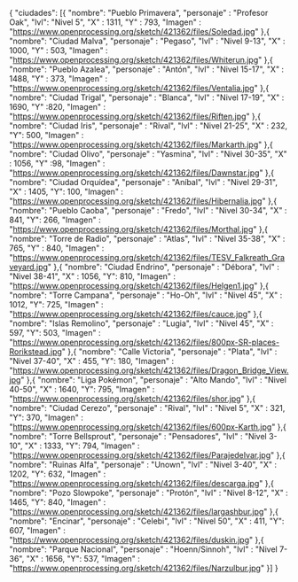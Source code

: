 {
	  "ciudades": [{
		 "nombre": "Pueblo Primavera",
                 "personaje" : "Profesor Oak",
		 "lvl": "Nivel 5",
                 "X" : 1311,
                 "Y" : 793,
		 "Imagen" : "https://www.openprocessing.org/sketch/421362/files/Soledad.jpg"
   },{
                 "nombre": "Ciudad Malva",
                 "personaje" : "Pegaso",
	         "lvl" : "Nivel 9-13",
                 "X" : 1000,
                 "Y" : 503,
	         "Imagen" : "https://www.openprocessing.org/sketch/421362/files/Whiterun.jpg"
   },{
                 "nombre": "Pueblo Azalea",
                 "personaje" : "Antón",
	         "lvl" : "Nivel 15-17",
                 "X" : 1488,
                 "Y" : 373,
	         "Imagen" : "https://www.openprocessing.org/sketch/421362/files/Ventalia.jpg"
   },{
                 "nombre": "Ciudad Trigal",
                 "personaje" : "Blanca",
	         "lvl" : "Nivel 17-19",
                 "X" : 1690,
                 "Y" :820,
	         "Imagen" : "https://www.openprocessing.org/sketch/421362/files/Riften.jpg"
   },{
                 "nombre": "Ciudad Iris",
                 "personaje" : "Rival",
	         "lvl" : "Nivel 21-25",
                 "X" : 232,
                 "Y": 500,
	         "Imagen" : "https://www.openprocessing.org/sketch/421362/files/Markarth.jpg"
   },{
                 "nombre": "Ciudad Olivo",
                 "personaje" : "Yasmina",
	         "lvl" : "Nivel 30-35",
                 "X" : 1056,
                 "Y" :98,
	         "Imagen" : "https://www.openprocessing.org/sketch/421362/files/Dawnstar.jpg"
   },{
                 "nombre": "Ciudad Orquídea",
                 "personaje" : "Aníbal",
	         "lvl" : "Nivel 29-31",
                 "X" : 1405,
                 "Y": 100,
	         "Imagen" : "https://www.openprocessing.org/sketch/421362/files/Hibernalia.jpg"
   },{
                 "nombre": "Pueblo Caoba",
                 "personaje" : "Fredo",
	         "lvl" : "Nivel 30-34",
                 "X" : 841,
                 "Y": 266,
	         "Imagen" : "https://www.openprocessing.org/sketch/421362/files/Morthal.jpg"
   },{
                 "nombre": "Torre de Radio",
                 "personaje" : "Atlas",
	         "lvl" : "Nivel 35-38",
                 "X" : 765,
                 "Y" : 840,
	         "Imagen" : "https://www.openprocessing.org/sketch/421362/files/TESV_Falkreath_Graveyard.jpg"
   },{
	         "nombre": "Ciudad Endrino",
                 "personaje" : "Débora",
	         "lvl" : "Nivel 38-41",
                 "X" : 1056,
                 "Y": 810,
	         "Imagen" : "https://www.openprocessing.org/sketch/421362/files/Helgen1.jpg"
   },{
	         "nombre": "Torre Campana",
                 "personaje" : "Ho-Oh",
	         "lvl" : "Nivel 45",
                 "X" : 1012,
                 "Y": 725,
	         "Imagen" : "https://www.openprocessing.org/sketch/421362/files/cauce.jpg"
   },{
	         "nombre": "Islas Remolino",
                 "personaje" : "Lugia",
	         "lvl" : "Nivel 45",
                 "X" : 597,
                 "Y": 503,
	         "Imagen" : "https://www.openprocessing.org/sketch/421362/files/800px-SR-places-Rorikstead.jpg"
   },{
	         "nombre": "Calle Victoria",
                 "personaje" : "Plata",
	         "lvl" : "Nivel 37-40",
                 "X" : 455,
                 "Y": 180,
	         "Imagen" : "https://www.openprocessing.org/sketch/421362/files/Dragon_Bridge_View.jpg"
   },{
	         "nombre": "Liga Pokémon",
                 "personaje" : "Alto Mando",
	         "lvl" : "Nivel 40-50",
                 "X" : 1640,
                 "Y": 795,
	         "Imagen" : "https://www.openprocessing.org/sketch/421362/files/shor.jpg"
   },{
	         "nombre": "Ciudad Cerezo",
                 "personaje" : "Rival",
	         "lvl" : "Nivel 5",
                 "X" : 321,
                 "Y": 370,
	         "Imagen" : "https://www.openprocessing.org/sketch/421362/files/600px-Karth.jpg"
   },{
	         "nombre": "Torre Bellsprout",
                 "personaje" : "Pensadores",
	         "lvl" : "Nivel 3-10",
                 "X" : 1333,
                 "Y": 794,
	         "Imagen" : "https://www.openprocessing.org/sketch/421362/files/ParajedeIvar.jpg"
   },{
	         "nombre": "Ruinas Alfa",
                 "personaje" : "Unown",
	         "lvl" : "Nivel 3-40",
                 "X" : 1202,
                 "Y": 632,
	         "Imagen" : "https://www.openprocessing.org/sketch/421362/files/descarga.jpg"
   },{
	         "nombre": "Pozo Slowpoke",
                 "personaje" : "Protón",
	         "lvl" : "Nivel 8-12",
                 "X" : 1465,
                 "Y": 840,
	         "Imagen" : "https://www.openprocessing.org/sketch/421362/files/largashbur.jpg"
   },{
	         "nombre": "Encinar",
                 "personaje" : "Celebi",
	         "lvl" : "Nivel 50",
                 "X" : 411,
                 "Y": 607,
	         "Imagen" : "https://www.openprocessing.org/sketch/421362/files/duskin.jpg"
   },{
	         "nombre": "Parque Nacional",
                 "personaje" : "Hoenn/Sinnoh",
	         "lvl" : "Nivel 7-36",
                 "X" : 1656,
                 "Y": 537,
	         "Imagen" : "https://www.openprocessing.org/sketch/421362/files/Narzulbur.jpg"
	   }]
}

